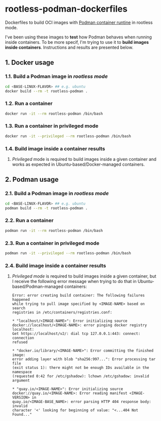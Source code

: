 # rootless-podman-dockerfiles

Dockerfiles to build OCI images with [Podman container
runtine](https://podman.io/) in rootless mode.

I've been using these images to __test__ how Podman behaves when running inside
containers. To be more specif, I'm trying to use it to __build images inside
containers__. Instructions and results are presented below.

## 1. Docker usage

### 1.1. Build a Podman image in _rootless mode_

```sh
cd <BASE-LINUX-FLAVOR> ## e.g. ubuntu
docker build --rm -t rootless-podman .
```

### 1.2. Run a container

```sh
docker run -it --rm rootless-podman /bin/bash
```

### 1.3. Run a container in privileged mode

```sh
docker run -it --privileged --rm rootless-podman /bin/bash
```

### 1.4. Build image inside a container results

1. _Privileged_ mode is required to build images inside a given container and
   works as expected in Ubuntu-based/Docker-managed containers.

## 2. Podman usage

### 2.1. Build a Podman image in _rootless mode_

```sh
cd <BASE-LINUX-FLAVOR> ## e.g. ubuntu
podman build --rm -t rootless-podman .
```

### 2.2. Run a container

```sh
podman run -it --rm rootless-podman /bin/bash
```

### 2.3. Run a container in privileged mode

```sh
podman run -it --privileged --rm rootless-podman /bin/bash
```

### 2.4. Build image inside a container results

1. _Privileged mode_ is required to build images inside a given container, but I
    receive the following error message when trying to do that in
    Ubuntu-based/Podman-managed containers:

    ```
    Error: error creating build container: The following failures happened
    while trying to pull image specified by <IMAGE-NAME> based on search
    registries in /etc/containers/registries.conf:

    * "localhost/<IMAGE-NAME>": Error initializing source
    docker://localhost/<IMAGE-NAME>: error pinging docker registry localhost:
    Get https://localhost/v2/: dial tcp 127.0.0.1:443: connect: connection
    refused

    * "docker.io/library/<IMAGE-NAME>": Error committing the finished image:
    error adding layer with blob "sha256:997...": Error processing tar file
    (exit status 1): there might not be enough IDs available in the namespace
    (requested 0:42 for /etc/gshadow): lchown /etc/gshadow: invalid argument

    * "quay.io/<IMAGE-NAME>": Error initializing source
    docker://quay.io/<IMAGE-NAME>: Error reading manifest <IMAGE-VERSION> in
    quay.io/<IMAGE-BASE_NAME>: error parsing HTTP 404 response body: invalid
    character '<' looking for beginning of value: "<...404 Not Found..."
    ```
